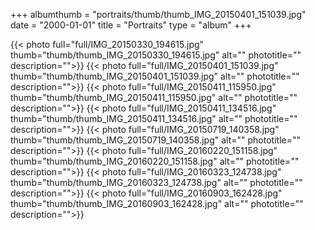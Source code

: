 +++
albumthumb = "portraits/thumb/thumb_IMG_20150401_151039.jpg"
date = "2000-01-01"
title = "Portraits"
type = "album"
+++

{{< photo full="full/IMG_20150330_194615.jpg" thumb="thumb/thumb_IMG_20150330_194615.jpg" alt="" phototitle="" description="">}}
{{< photo full="full/IMG_20150401_151039.jpg" thumb="thumb/thumb_IMG_20150401_151039.jpg" alt="" phototitle="" description="">}}
{{< photo full="full/IMG_20150411_115950.jpg" thumb="thumb/thumb_IMG_20150411_115950.jpg" alt="" phototitle="" description="">}}
{{< photo full="full/IMG_20150411_134516.jpg" thumb="thumb/thumb_IMG_20150411_134516.jpg" alt="" phototitle="" description="">}}
{{< photo full="full/IMG_20150719_140358.jpg" thumb="thumb/thumb_IMG_20150719_140358.jpg" alt="" phototitle="" description="">}}
{{< photo full="full/IMG_20160220_151158.jpg" thumb="thumb/thumb_IMG_20160220_151158.jpg" alt="" phototitle="" description="">}}
{{< photo full="full/IMG_20160323_124738.jpg" thumb="thumb/thumb_IMG_20160323_124738.jpg" alt="" phototitle="" description="">}}
{{< photo full="full/IMG_20160903_162428.jpg" thumb="thumb/thumb_IMG_20160903_162428.jpg" alt="" phototitle="" description="">}}
